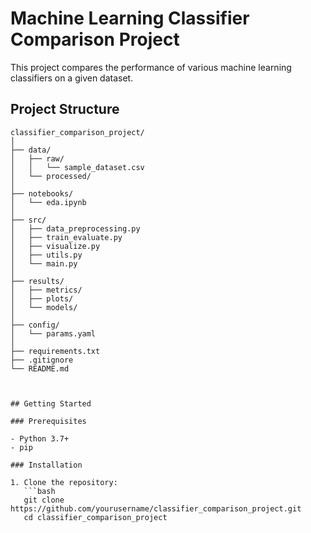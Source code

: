 # Machine Learning Classifier Comparison Project

This project compares the performance of various machine learning classifiers on a given dataset.


## Project Structure

```plaintext
classifier_comparison_project/
│
├── data/
│   ├── raw/
│   │   └── sample_dataset.csv
│   └── processed/
│
├── notebooks/
│   └── eda.ipynb
│
├── src/
│   ├── data_preprocessing.py
│   ├── train_evaluate.py
│   ├── visualize.py
│   ├── utils.py
│   └── main.py
│
├── results/
│   ├── metrics/
│   ├── plots/
│   └── models/
│
├── config/
│   └── params.yaml
│
├── requirements.txt
├── .gitignore
└── README.md



## Getting Started

### Prerequisites

- Python 3.7+
- pip

### Installation

1. Clone the repository:
   ```bash
   git clone https://github.com/yourusername/classifier_comparison_project.git
   cd classifier_comparison_project
